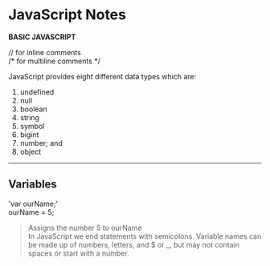 # JavaScript Notes  

**BASIC JAVASCRIPT**  

// for inline comments    
/* for multiline comments */  

JavaScript provides eight different data types which are:  
1. undefined  
2. null  
3. boolean  
4. string  
5. symbol  
6. bigint  
7. number; and  
8. object  
---

## Variables  
'var ourName;'  
ourName = 5;  
> Assigns the number 5 to ourName  
In JavaScript we end statements with semicolons. 
Variable names can be made up of numbers, letters, and $ or _, but may not contain spaces or start with a number.
